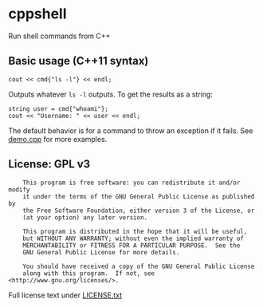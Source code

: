 # cppshell
Run shell commands from C++

## Basic usage (C++11 syntax)

```
cout << cmd{"ls -l"} << endl;
```
Outputs whatever `ls -l` outputs. To get the results as a string:

```
string user = cmd{"whoami"};
cout << "Username: " << user << endl;
```

The default behavior is for a command to throw an exception if it fails. See [demo.cpp](./demo.cpp) for more examples.

## License: GPL v3
```
    This program is free software: you can redistribute it and/or modify
    it under the terms of the GNU General Public License as published by
    the Free Software Foundation, either version 3 of the License, or
    (at your option) any later version.

    This program is distributed in the hope that it will be useful,
    but WITHOUT ANY WARRANTY; without even the implied warranty of
    MERCHANTABILITY or FITNESS FOR A PARTICULAR PURPOSE.  See the
    GNU General Public License for more details.

    You should have received a copy of the GNU General Public License
    along with this program.  If not, see <http://www.gnu.org/licenses/>.

```
Full license text under [LICENSE.txt](./LICENSE.txt)
